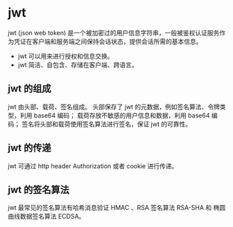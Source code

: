 # jwt 

jwt (json web token) 是一个被加密过的用户信息字符串，一般被鉴权认证服务作为凭证在客户端和服务端之间保持会话状态，提供会话所需的基本信息。

- jwt 可以用来进行授权和信息交换。
- jwt 简洁、自包含、存储在客户端、跨语言。

## jwt 的组成

jwt 由头部、载荷、签名组成。
头部保存了 jwt 的元数据，例如签名算法、令牌类型，利用 base64 编码；
载荷存放不敏感的用户信息和数据，利用 base64 编码；
签名将头部和载荷使用签名算法进行签名，保证 jwt 的可靠性。

## jwt 的传递 

jwt 可通过 http header Authorization 或者 cookie 进行传递。

## jwt 的签名算法

jwt 最常见的签名算法有哈希消息验证 HMAC 、RSA 签名算法 RSA-SHA 和 椭圆曲线数据签名算法 ECDSA。


